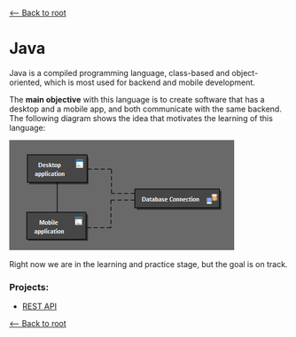 [<-- Back to root](../README.md)

# **Java**

Java is a compiled programming language, class-based and object-oriented, which is most used for backend and mobile development.

The **main objective** with this language is to create software that has a desktop and a mobile app, and both communicate with the same backend. The following diagram shows the idea that motivates the learning of this language:

![Structure](./docs/img/Structure.png)

Right now we are in the learning and practice stage, but the goal is on track.

### Projects:

+ [REST API](../HernanCano/REST_API/README.md)


[<-- Back to root](../README.md)
